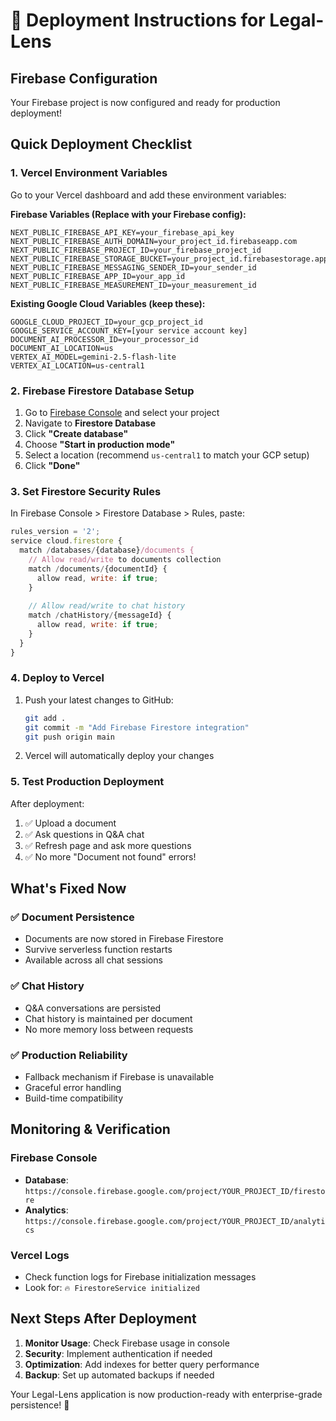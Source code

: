 # 🚀 Deployment Instructions for Legal-Lens

## Firebase Configuration

Your Firebase project is now configured and ready for production deployment!

## Quick Deployment Checklist

### 1. Vercel Environment Variables
Go to your Vercel dashboard and add these environment variables:

**Firebase Variables (Replace with your Firebase config):**
```
NEXT_PUBLIC_FIREBASE_API_KEY=your_firebase_api_key
NEXT_PUBLIC_FIREBASE_AUTH_DOMAIN=your_project_id.firebaseapp.com
NEXT_PUBLIC_FIREBASE_PROJECT_ID=your_firebase_project_id
NEXT_PUBLIC_FIREBASE_STORAGE_BUCKET=your_project_id.firebasestorage.app
NEXT_PUBLIC_FIREBASE_MESSAGING_SENDER_ID=your_sender_id
NEXT_PUBLIC_FIREBASE_APP_ID=your_app_id
NEXT_PUBLIC_FIREBASE_MEASUREMENT_ID=your_measurement_id
```

**Existing Google Cloud Variables (keep these):**
```
GOOGLE_CLOUD_PROJECT_ID=your_gcp_project_id
GOOGLE_SERVICE_ACCOUNT_KEY=[your service account key]
DOCUMENT_AI_PROCESSOR_ID=your_processor_id
DOCUMENT_AI_LOCATION=us
VERTEX_AI_MODEL=gemini-2.5-flash-lite
VERTEX_AI_LOCATION=us-central1
```

### 2. Firebase Firestore Database Setup
1. Go to [Firebase Console](https://console.firebase.google.com/) and select your project
2. Navigate to **Firestore Database**
3. Click **"Create database"**
4. Choose **"Start in production mode"**
5. Select a location (recommend `us-central1` to match your GCP setup)
6. Click **"Done"**

### 3. Set Firestore Security Rules
In Firebase Console > Firestore Database > Rules, paste:

```javascript
rules_version = '2';
service cloud.firestore {
  match /databases/{database}/documents {
    // Allow read/write to documents collection
    match /documents/{documentId} {
      allow read, write: if true;
    }
    
    // Allow read/write to chat history
    match /chatHistory/{messageId} {
      allow read, write: if true;
    }
  }
}
```

### 4. Deploy to Vercel
1. Push your latest changes to GitHub:
   ```bash
   git add .
   git commit -m "Add Firebase Firestore integration"
   git push origin main
   ```

2. Vercel will automatically deploy your changes

### 5. Test Production Deployment
After deployment:
1. ✅ Upload a document
2. ✅ Ask questions in Q&A chat
3. ✅ Refresh page and ask more questions
4. ✅ No more "Document not found" errors!

## What's Fixed Now

### ✅ Document Persistence
- Documents are now stored in Firebase Firestore
- Survive serverless function restarts
- Available across all chat sessions

### ✅ Chat History
- Q&A conversations are persisted
- Chat history is maintained per document
- No more memory loss between requests

### ✅ Production Reliability
- Fallback mechanism if Firebase is unavailable
- Graceful error handling
- Build-time compatibility

## Monitoring & Verification

### Firebase Console
- **Database**: `https://console.firebase.google.com/project/YOUR_PROJECT_ID/firestore`
- **Analytics**: `https://console.firebase.google.com/project/YOUR_PROJECT_ID/analytics`

### Vercel Logs
- Check function logs for Firebase initialization messages
- Look for: `🔥 FirestoreService initialized`

## Next Steps After Deployment

1. **Monitor Usage**: Check Firebase usage in console
2. **Security**: Implement authentication if needed
3. **Optimization**: Add indexes for better query performance
4. **Backup**: Set up automated backups if needed

Your Legal-Lens application is now production-ready with enterprise-grade persistence! 🎉